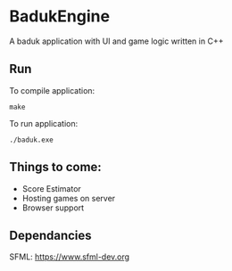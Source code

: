 # BadukEngine
A baduk application with UI and game logic written in C++

## Run
To compile application:
```
make
```

To run application:
```
./baduk.exe
```
## Things to come:
* Score Estimator
* Hosting games on server
* Browser support

## Dependancies
SFML: https://www.sfml-dev.org

